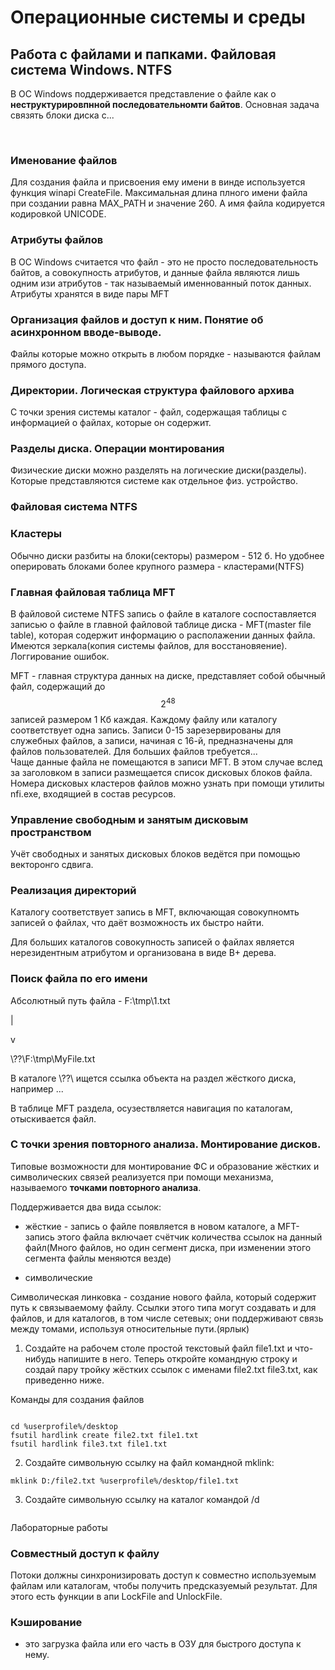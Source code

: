 Операционные системы и среды
============================

## Работа с файлами и папками. Файловая система Windows. NTFS


В ОС Windows поддерживается представление о файле как о **неструктурировпнной последовательномти байтов**. Основная
задача связять блоки диска с...

 

### Именование файлов

Для создания файла и присвоения ему имени в винде используется функция winapi CreateFile. Максимальная длина плного
имени файла при создании равна MAX_PATH и значение 260. А имя файла кодируется кодировкой UNICODE.

### Атрибуты файлов

В ОС Windows считается что файл - это не просто последовательность байтов, а совокупность атрибутов, и данные файла
являются лишь одним изи атрибутов - так называемый именнованный поток данных.  
Атрибуты хранятся в виде пары MFT

### Организация файлов и доступ к ним. Понятие об асинхронном вводе-выводе.

Файлы которые можно открыть в любом порядке - называются файлам прямого доступа.

### Директории. Логическая структура файлового архива

С точки зрения системы каталог - файл, содержащая таблицы с информацией о файлах, которые он содержит.

### Разделы диска. Операции монтирования

Физические диски можно разделять на логические диски(разделы). Которые представляются системе как отдельное физ.
устройство.

### Файловая система NTFS

[comment]: <> (![]&#40;../../Downloads/photo_2022-01-17_09-46-47.jpg&#41;)

### Кластеры

Обычно диски разбиты на блоки(секторы) размером - 512 б. Но удобнее оперировать блоками более крупного размера -
кластерами(NTFS)

### Главная файловая таблица MFT

В файловой системе NTFS запись о файле в каталоге соспоставляется записью о файле в главной файловой таблице диска -
MFT(master file table), которая содержит информацию о располажении данных файла. Имеются зеркала(копия системы файлов,
для восстановяение). Логгирование ошибок.

MFT - главная структура данных на диске, представляет собой обычный файл, содержащий до $$2^48$$ записей размером 1 Кб
каждая. Каждому файлу или каталогу соответствует одна запись. Записи 0-15 зарезервированы для служебных файлов, а
записи, начиная с 16-й, предназначены для файлов пользователей. Для больших файлов требуется...  
Чаще данные файла не помещаются в записи MFT. В этом случае вслед за заголовком в записи размещается список дисковых
блоков файла. Номера дисковых кластеров файлов можно узнать при помощи утилиты nfi.exe, входящией в состав ресурсов.

### Управление свободным и занятым дисковым пространством

Учёт свободных и занятых дисковых блоков ведётся при помощью векторонго сдвига.

### Реализация директорий

Каталогу соответствует запись в MFT, включающая совокупномть записей о файлах, что даёт возможность их быстро найти.

Для больших каталогов совокупность записей о файлах является нерезидентным атрибутом и организована в виде B+ дерева.

### Поиск файла по его имени

Абсолютный путь файла - F:\\tmp\\1.txt

\|

v

\\??\\F:\\tmp\\MyFile.txt

В каталоге \\??\\ ищется ссылка объекта на раздел жёсткого диска, например ...

В таблице MFT раздела, осузествляется навигация по каталогам, отыскивается файл.

### С точки зрения повторного анализа. Монтирование дисков.

Типовые возможности для монтирование ФС и образование жёстких и символических связей реализуется при помощи механизма,
называемого **точками повторного анализа**.

Поддерживается два вида ссылок:

- жёсткие - запись о файле появляется в новом каталоге, а MFT-запись этого файла включает счётчик количества ссылок на
  данный файл(Много файлов, но один сегмент диска, при изменении этого сегмента файлы меняются везде)

- символические

Символическая линковка - создание нового файла, который содержит путь к связываемому файлу. Ссылки этого типа могут
создавать и для файлов, и для каталогов, в том числе сетевых; они поддерживают связь между томами, используя
относительные пути.(ярлык)

1) Создайте на рабочем столе простой текстовый файл file1.txt и что-нибудь напишите в него. Теперь откройте командную
   строку и создай пару тройку жёстких ссылок с именами file2.txt file3.txt, как приведенно ниже.

Команды для создания файлов

~~~~~~~~~~~~~~~~~~~~~~~~~~~~~~~~~~~~~~~~~~~~~~~~~~~~~~~~~~~~~~~~~~~~~~~~~~~~~~~~

~~~~~~~~~~~~~~~~~~~~~~~~~~~~~~~~~~~~~~~~~~~~~~~~~~~~~~~~~~~~~~~~~~~~~~~~~~~~~~~~

~~~~~~~~~~~~~~~~~~~~~~~~~~~~~~~~~~~~~~~~~~~~~~~~~~~~~~~~~~~~~~~~~~~~~~~~~~~~~~~~
cd %userprofile%/desktop
fsutil hardlink create file2.txt file1.txt
fsutil hardlink file3.txt file1.txt
~~~~~~~~~~~~~~~~~~~~~~~~~~~~~~~~~~~~~~~~~~~~~~~~~~~~~~~~~~~~~~~~~~~~~~~~~~~~~~~~

2) Создайте символьную ссылку на файл командной mklink:

~~~~~~~~~~~~~~~~~~~~~~~~~~~~~~~~~~~~~~~~~~~~~~~~~~~~~~~~~~~~~~~~~~~~~~~~~~~~~~~~
mklink D:/file2.txt %userprofile%/desktop/file1.txt
~~~~~~~~~~~~~~~~~~~~~~~~~~~~~~~~~~~~~~~~~~~~~~~~~~~~~~~~~~~~~~~~~~~~~~~~~~~~~~~~

3) Создайте символьную ссылку на каталог командой /d

~~~~~~~~~~~~~~~~~~~~~~~~~~~~~~~~~~~~~~~~~~~~~~~~~~~~~~~~~~~~~~~~~~~~~~~~~~~~~~~~

~~~~~~~~~~~~~~~~~~~~~~~~~~~~~~~~~~~~~~~~~~~~~~~~~~~~~~~~~~~~~~~~~~~~~~~~~~~~~~~~

Лабораторные работы
### Совместный доступ к файлу

Потоки должны синхронизировать доступ к совместно используемым файлам или каталогам, чтобы получить предсказуемый
результат. Для этого есть функции в апи LockFile and UnlockFile.

### Кэширование

- это загрузка файла или его часть в ОЗУ для быстрого доступа к нему.
